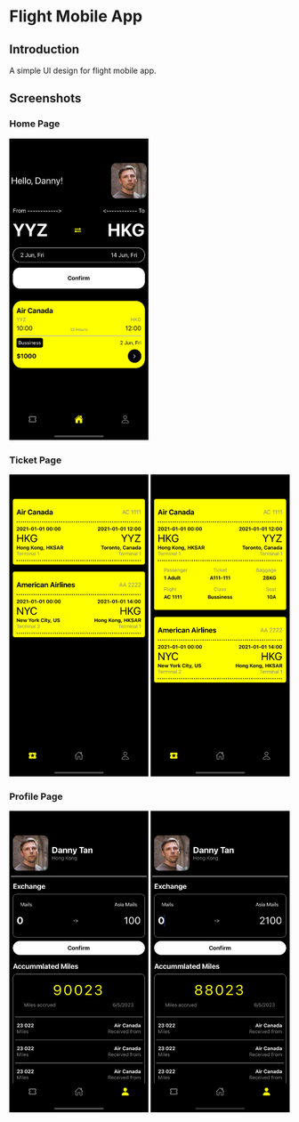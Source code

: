 # Flight Mobile App

## Introduction
A simple UI design for flight mobile app.

## Screenshots

### Home Page
<img src="screenshots/Home.png" width="250">

### Ticket Page
<img src="screenshots/ticket_nor.png" alt="Direction to Row" width="250">
<img src="screenshots/ticket_ext.png" alt="Direction to Row" width="250">


### Profile Page
<img src="screenshots/Profile_b4exchange.png" alt="Direction to Row" width="250">
<img src="screenshots/Profile_exchanged.png" alt="Direction to Row" width="250">